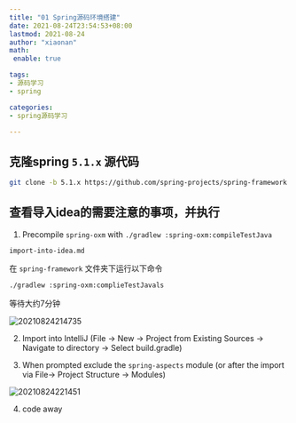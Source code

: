 ```yaml
---
title: "01 Spring源码环境搭建"
date: 2021-08-24T23:54:53+08:00
lastmod: 2021-08-24
author: "xiaonan"
math:
 enable: true

tags: 
- 源码学习
- spring

categories:
- spring源码学习

---
```


## 克隆spring `5.1.x` 源代码

```bash
git clone -b 5.1.x https://github.com/spring-projects/spring-framework.git
```

## 查看导入idea的需要注意的事项，并执行

1. Precompile `spring-oxm` with `./gradlew :spring-oxm:compileTestJava`


`import-into-idea.md`

在 `spring-framework` 文件夹下运行以下命令

```bash
./gradlew :spring-oxm:complieTestJavals
```

等待大约7分钟

![20210824214735](https://img.fengqigang.cn//img/20210824214735.png)

2. Import into IntelliJ (File -> New -> Project from Existing Sources -> Navigate to directory -> Select build.gradle)


3. When prompted exclude the `spring-aspects` module (or after the import via File-> Project Structure -> Modules)

![20210824221451](https://img.fengqigang.cn//img/20210824221451.png)

4. code away








